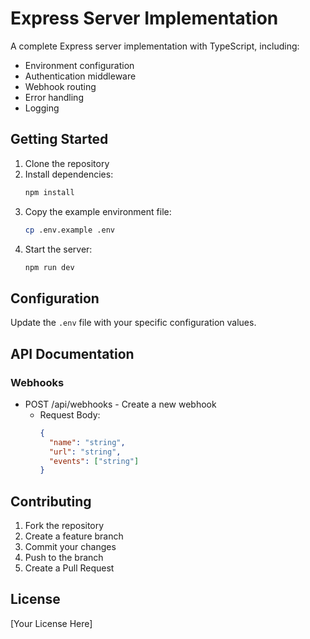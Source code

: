 
# Express Server Implementation

A complete Express server implementation with TypeScript, including:

- Environment configuration
- Authentication middleware
- Webhook routing
- Error handling
- Logging

## Getting Started

1. Clone the repository
2. Install dependencies:
   ```bash
   npm install
   ```
3. Copy the example environment file:
   ```bash
   cp .env.example .env
   ```
4. Start the server:
   ```bash
   npm run dev
   ```

## Configuration

Update the `.env` file with your specific configuration values.

## API Documentation

### Webhooks

- POST /api/webhooks - Create a new webhook
  - Request Body:
    ```json
    {
      "name": "string",
      "url": "string",
      "events": ["string"]
    }
    ```

## Contributing

1. Fork the repository
2. Create a feature branch
3. Commit your changes
4. Push to the branch
5. Create a Pull Request

## License

[Your License Here]
